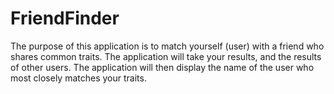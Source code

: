 # FriendFinder

The purpose of this application is to match yourself (user) with a friend who shares common traits. The application will take your results, and the results of other users. The application will then display the name of the user who most closely matches your traits.
